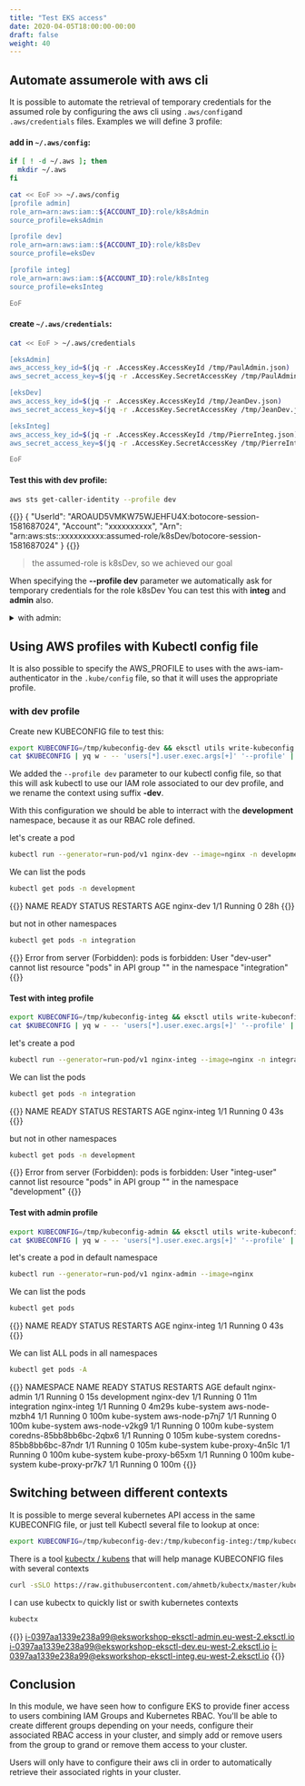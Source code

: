 ```yaml
---
title: "Test EKS access"
date: 2020-04-05T18:00:00-00:00
draft: false
weight: 40
---
```


## Automate assumerole with aws cli

It is possible to automate the retrieval of temporary credentials for the assumed role by configuring the aws cli using `.aws/config`and `.aws/credentials` files.
Examples we will define 3 profile:

#### add in `~/.aws/config`:

```bash
if [ ! -d ~/.aws ]; then
  mkdir ~/.aws
fi

cat << EoF >> ~/.aws/config
[profile admin]
role_arn=arn:aws:iam::${ACCOUNT_ID}:role/k8sAdmin
source_profile=eksAdmin

[profile dev]
role_arn=arn:aws:iam::${ACCOUNT_ID}:role/k8sDev
source_profile=eksDev

[profile integ]
role_arn=arn:aws:iam::${ACCOUNT_ID}:role/k8sInteg
source_profile=eksInteg

EoF
```

#### create `~/.aws/credentials`:

```bash
cat << EoF > ~/.aws/credentials

[eksAdmin]
aws_access_key_id=$(jq -r .AccessKey.AccessKeyId /tmp/PaulAdmin.json)
aws_secret_access_key=$(jq -r .AccessKey.SecretAccessKey /tmp/PaulAdmin.json)

[eksDev]
aws_access_key_id=$(jq -r .AccessKey.AccessKeyId /tmp/JeanDev.json)
aws_secret_access_key=$(jq -r .AccessKey.SecretAccessKey /tmp/JeanDev.json)

[eksInteg]
aws_access_key_id=$(jq -r .AccessKey.AccessKeyId /tmp/PierreInteg.json)
aws_secret_access_key=$(jq -r .AccessKey.SecretAccessKey /tmp/PierreInteg.json)

EoF
```

#### Test this with dev profile:

```bash
aws sts get-caller-identity --profile dev
```

{{<output>}}
{
    "UserId": "AROAUD5VMKW75WJEHFU4X:botocore-session-1581687024",
    "Account": "xxxxxxxxxx",
    "Arn": "arn:aws:sts::xxxxxxxxxx:assumed-role/k8sDev/botocore-session-1581687024"
}
{{</output>}}

> the assumed-role is k8sDev, so we achieved our goal

When specifying the **--profile dev** parameter we automatically ask for temporary credentials for the role k8sDev
You can test this with **integ** and **admin** also.
 
<details>
  <summary>with admin:</summary>
  
```bash
aws sts get-caller-identity --profile admin
{
    "UserId": "AROAUD5VMKW77KXQAL7ZX:botocore-session-1582022121",
    "Account": "xxxxxxxxxx",
    "Arn": "arn:aws:sts::xxxxxxxxxx:assumed-role/k8sAdmin/botocore-session-1582022121"
}
```

> When specifying the **--profile admin** parameter we automatically ask for temporary credentials for the role k8sAdmin
</details>

## Using AWS profiles with Kubectl config file

It is also possible to specify the AWS_PROFILE to uses with the aws-iam-authenticator in the `.kube/config` file, so that it will uses the appropriate profile.


### with dev profile 

Create new KUBECONFIG file to test this:

```bash
export KUBECONFIG=/tmp/kubeconfig-dev && eksctl utils write-kubeconfig eksworkshop-eksctl
cat $KUBECONFIG | yq w - -- 'users[*].user.exec.args[+]' '--profile' | yq w - -- 'users[*].user.exec.args[+]' 'dev' | sed 's/eksworkshop-eksctl./eksworkshop-eksctl-dev./g' | sponge $KUBECONFIG
```

We added the `--profile dev` parameter to our kubectl config file, so that this will ask kubectl to use our IAM role associated to our dev profile, and we rename the context using suffix **-dev**.

With this configuration we should be able to interract with the **development** namespace, because it as our RBAC role defined.

let's create a pod

```bash
kubectl run --generator=run-pod/v1 nginx-dev --image=nginx -n development
```

We can list the pods

```bash
kubectl get pods -n development
```

{{<output>}}
NAME                     READY   STATUS    RESTARTS   AGE
nginx-dev   1/1     Running   0          28h
{{</output>}}

but not in other namespaces

```bash
kubectl get pods -n integration
```

{{<output>}}
Error from server (Forbidden): pods is forbidden: User "dev-user" cannot list resource "pods" in API group "" in the namespace "integration"
{{</output>}}

#### Test with integ profile

```bash
export KUBECONFIG=/tmp/kubeconfig-integ && eksctl utils write-kubeconfig eksworkshop-eksctl
cat $KUBECONFIG | yq w - -- 'users[*].user.exec.args[+]' '--profile' | yq w - -- 'users[*].user.exec.args[+]' 'integ' | sed 's/eksworkshop-eksctl./eksworkshop-eksctl-integ./g' | sponge $KUBECONFIG
```

let's create a pod

```bash
kubectl run --generator=run-pod/v1 nginx-integ --image=nginx -n integration
```

We can list the pods

```bash
kubectl get pods -n integration
```

{{<output>}}
NAME          READY   STATUS    RESTARTS   AGE
nginx-integ   1/1     Running   0          43s
{{</output>}}

but not in other namespaces

```bash
kubectl get pods -n development
```

{{<output>}}
Error from server (Forbidden): pods is forbidden: User "integ-user" cannot list resource "pods" in API group "" in the namespace "development"
{{</output>}}

#### Test with admin profile

```bash
export KUBECONFIG=/tmp/kubeconfig-admin && eksctl utils write-kubeconfig eksworkshop-eksctl
cat $KUBECONFIG | yq w - -- 'users[*].user.exec.args[+]' '--profile' | yq w - -- 'users[*].user.exec.args[+]' 'admin' | sed 's/eksworkshop-eksctl./eksworkshop-eksctl-admin./g' | sponge $KUBECONFIG
```

let's create a pod in default namespace

```bash
kubectl run --generator=run-pod/v1 nginx-admin --image=nginx
```

We can list the pods

```bash
kubectl get pods
```

{{<output>}}
NAME          READY   STATUS    RESTARTS   AGE
nginx-integ   1/1     Running   0          43s
{{</output>}}

We can list ALL pods in all namespaces

```bash
kubectl get pods -A
```

{{<output>}}
NAMESPACE     NAME                       READY   STATUS    RESTARTS   AGE
default       nginx-admin                1/1     Running   0          15s
development   nginx-dev                  1/1     Running   0          11m
integration   nginx-integ                1/1     Running   0          4m29s
kube-system   aws-node-mzbh4             1/1     Running   0          100m
kube-system   aws-node-p7nj7             1/1     Running   0          100m
kube-system   aws-node-v2kg9             1/1     Running   0          100m
kube-system   coredns-85bb8bb6bc-2qbx6   1/1     Running   0          105m
kube-system   coredns-85bb8bb6bc-87ndr   1/1     Running   0          105m
kube-system   kube-proxy-4n5lc           1/1     Running   0          100m
kube-system   kube-proxy-b65xm           1/1     Running   0          100m
kube-system   kube-proxy-pr7k7           1/1     Running   0          100m
{{</output>}}

## Switching between different contexts

It is possible to merge several kubernetes API access in the same KUBECONFIG file, or just tell Kubectl several file to lookup at once:

```bash
export KUBECONFIG=/tmp/kubeconfig-dev:/tmp/kubeconfig-integ:/tmp/kubeconfig-admin
```

There is a tool [kubectx / kubens](https://github.com/ahmetb/kubectx) that will help manage KUBECONFIG files with several contexts

```bash
curl -sSLO https://raw.githubusercontent.com/ahmetb/kubectx/master/kubectx && chmod 755 kubectx && sudo mv kubectx /usr/local/bin
```

I can use kubectx to quickly list or swith kubernetes contexts

```bash
kubectx
```

{{<output>}}
i-0397aa1339e238a99@eksworkshop-eksctl-admin.eu-west-2.eksctl.io
i-0397aa1339e238a99@eksworkshop-eksctl-dev.eu-west-2.eksctl.io
i-0397aa1339e238a99@eksworkshop-eksctl-integ.eu-west-2.eksctl.io
{{</output>}}

## Conclusion

In this module, we have seen how to configure EKS to provide finer access to users combining IAM Groups and Kubernetes RBAC.
You'll be able to create different groups depending on your needs, configure their associated RBAC access in your cluster, and simply add or remove users from the group to grand or remove them access to your cluster.

Users will only have to configure their aws cli in order to automatically retrieve their associated rights in your cluster.
